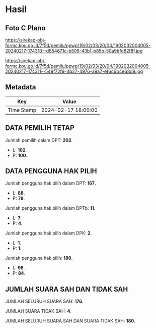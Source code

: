 # Hasil

## Foto C Plano

https://sirekap-obj-formc.kpu.go.id/7f5d/pemilu/ppwp/19/02/03/20/04/1902032004005-20240217-174310--d854671c-b509-43b1-b85b-50a9bfd82f8f.jpg

https://sirekap-obj-formc.kpu.go.id/7f5d/pemilu/ppwp/19/02/03/20/04/1902032004005-20240217-174311--549f72f9-4b27-4976-a9a7-ef6c6b4e68d9.jpg


## Metadata

| Key        | Value               |
| ---------- | ------------------- |
| Time Stamp | 2024-02-17 18:00:00 |


## DATA PEMILIH TETAP

Jumlah pemilih dalam DPT: **202**.
 * L: **102**.
 * P: **100**.

## DATA PENGGUNA HAK PILIH

Jumlah pengguna hak pilih dalam DPT: **167**.
 * L: **88**.
 * P: **79**.

Jumlah pengguna hak pilih dalam DPTb: **11**.
 * L: **7**.
 * P: **4**.

Jumlah pengguna hak pilih dalam DPK: **2**.
 * L: **1**.
 * P: **1**.

Jumlah pengguna hak pilih: **180**.
 * L: **96**.
 * P: **84**.

## JUMLAH SUARA SAH DAN TIDAK SAH

JUMLAH SELURUH SUARA SAH: **176**.

JUMLAH SUARA TIDAK SAH: **4**.

JUMLAH SELURUH SUARA SAH DAN SUARA TIDAK SAH: **180**.


